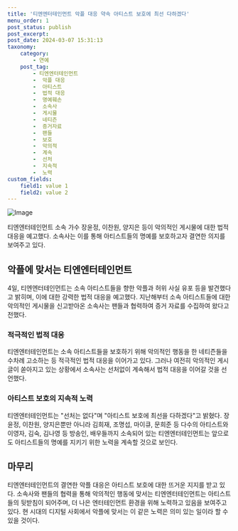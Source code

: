 ```yaml
---
title: '티엔엔터테인먼트 악플 대응 약속 아티스트 보호에 최선 다하겠다'
menu_order: 1
post_status: publish
post_excerpt: 
post_date: 2024-03-07 15:31:13
taxonomy:
    category:
        - 연예
    post_tag:
        - 티엔엔터테인먼트
        -  악플 대응
        -  아티스트
        -  법적 대응
        -  명예훼손
        -  소속사
        -  게시물
        -  네티즌
        -  증거자료
        -  팬들
        -  보호
        -  악의적
        -  계속
        -  선처
        -  지속적
        -  노력
custom_fields:
    field1: value 1
    field2: value 2
---
```


![Image](https://ssl.pstatic.net/mimgnews/image/421/2024/03/04/0007388632_001_20240304142901407.jpg?type=w540)

티엔엔터테인먼트 소속 가수 장윤정, 이찬원, 양지은 등이 악의적인 게시물에 대한 법적 대응을 예고했다. 소속사는 이를 통해 아티스트들의 명예를 보호하고자 결연한 의지를 보여주고 있다.
## 악플에 맞서는 티엔엔터테인먼트
4일, 티엔엔터테인먼트는 소속 아티스트들을 향한 악플과 허위 사실 유포 등을 발견했다고 밝히며, 이에 대한 강력한 법적 대응을 예고했다. 지난해부터 소속 아티스트들에 대한 악의적인 게시물을 신고받아온 소속사는 팬들과 협력하여 증거 자료를 수집하여 왔다고 전했다.
### 적극적인 법적 대응
티엔엔터테인먼트는 소속 아티스트들을 보호하기 위해 악의적인 행동을 한 네티즌들을 수차례 고소하는 등 적극적인 법적 대응을 이어가고 있다. 그러나 여전히 악의적인 게시글이 쏟아지고 있는 상황에서 소속사는 선처없이 계속해서 법적 대응을 이어갈 것을 선언했다.
### 아티스트 보호의 지속적 노력
티엔엔터테인먼트는 "선처는 없다"며 "아티스트 보호에 최선을 다하겠다"고 밝혔다. 장윤정, 이찬원, 양지은뿐만 아니라 김희재, 조명섭, 마이큐, 문희준 등 다수의 아티스트와 이영자, 김숙, 김나영 등 방송인, 배우들까지 소속되어 있는 티엔엔터테인먼트는 앞으로도 아티스트들의 명예를 지키기 위한 노력을 계속할 것으로 보인다.
## 마무리
티엔엔터테인먼트의 결연한 악플 대응은 아티스트 보호에 대한 뜨거운 지지를 받고 있다. 소속사와 팬들의 협력을 통해 악의적인 행동에 맞서는 티엔엔터테인먼트는 아티스트들의 뒷받침이 되어주며, 더 나은 엔터테인먼트 환경을 위해 노력하고 있음을 보여주고 있다. 현 시대의 디지털 사회에서 악플에 맞서는 이 같은 노력은 의미 있는 일이라 할 수 있을 것이다.
